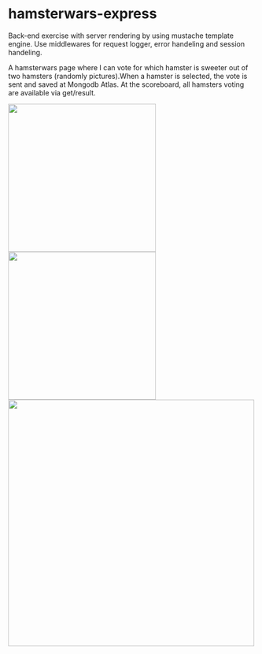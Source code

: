 # hamsterwars-express
Back-end exercise with server rendering by using mustache template engine. Use middlewares for request logger, error handeling and session handeling.

A hamsterwars page where I can vote for which hamster is sweeter out of two hamsters (randomly pictures).When a hamster is selected, the vote is sent and saved at Mongodb Atlas. At the scoreboard, all hamsters voting are available via get/result.

<img width = "300" src="https://user-images.githubusercontent.com/97985695/228371569-8c85be79-e1ce-43ed-a6c3-88897df89e43.png">
<img src="https://user-images.githubusercontent.com/97985695/228374274-aad91e0d-7913-462d-a553-332534601e0f.png" width = "300">
<img src="https://user-images.githubusercontent.com/97985695/228373487-51e09136-688a-4e13-8f56-02cd2e4a5aca.png" width = "500">

